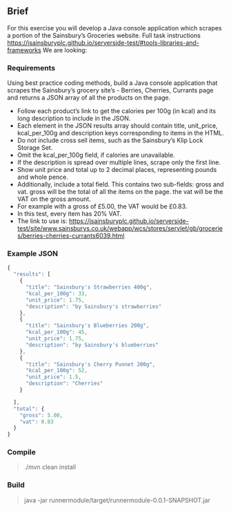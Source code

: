 ## Brief
For this exercise you will develop a Java console application which scrapes a portion of the Sainsbury’s Groceries website.
Full task instructions https://jsainsburyplc.github.io/serverside-test/#tools-libraries-and-frameworks
We are looking:

### Requirements
Using best practice coding methods, build a Java console application that scrapes the Sainsbury’s grocery site’s - Berries, Cherries, Currants page and returns a JSON array of all the products on the page.

- Follow each product’s link to get the calories per 100g (in kcal) and its long description to include in the JSON.
- Each element in the JSON results array should contain title, unit_price, kcal_per_100g and description keys corresponding to items in the HTML.
- Do not include cross sell items, such as the Sainsbury’s Klip Lock Storage Set.
- Omit the kcal_per_100g field, if calories are unavailable.
- If the description is spread over multiple lines, scrape only the first line.
- Show unit price and total up to 2 decimal places, representing pounds and whole pence.
- Additionally, include a total field. This contains two sub-fields: gross and vat. gross will be the total of all the items on the page. the vat will be the VAT on the gross amount.
- For example with a gross of £5.00, the VAT would be £0.83.
- In this test, every item has 20% VAT.
- The link to use is: https://jsainsburyplc.github.io/serverside-test/site/www.sainsburys.co.uk/webapp/wcs/stores/servlet/gb/groceries/berries-cherries-currants6039.html


### Example JSON

```javascript
{
  "results": [
    {
      "title": "Sainsbury's Strawberries 400g",
      "kcal_per_100g": 33,
      "unit_price": 1.75,
      "description": "by Sainsbury's strawberries"
    },
    {
      "title": "Sainsbury's Blueberries 200g",
      "kcal_per_100g": 45,
      "unit_price": 1.75,
      "description": "by Sainsbury's blueberries"
    },
    {
      "title": "Sainsbury's Cherry Punnet 200g",
      "kcal_per_100g": 52,
      "unit_price": 1.5,
      "description": "Cherries"
    }

  ],
  "total": {
    "gross": 5.00,
    "vat": 0.83
  }
}
```

### Compile
> ./mvn clean install

### Build
> java -jar runnermodule/target/runnermodule-0.0.1-SNAPSHOT.jar
